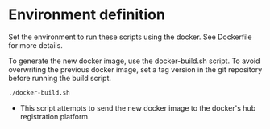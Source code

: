 # Environment definition

Set the environment to run these scripts using the docker. See Dockerfile for more details.

To generate the new docker image, use the docker-build.sh script. To avoid overwriting the previous docker image, set a tag version in the git repository before running the build script.

```sh
./docker-build.sh
```

* This script attempts to send the new docker image to the docker's hub registration platform.